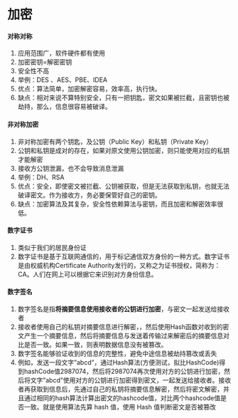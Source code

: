 # 加密



#### 对称对称

1. 应用范围广，软件硬件都有使用
2. 加密密钥=解密密钥
3. 安全性不高
4. 举例：DES 、AES、PBE、IDEA
5. 优点：算法简单，加密解密容易，效率高，执行快。
6. 缺点：相对来说不算特别安全，只有一把钥匙，密文如果被拦截，且密钥也被劫持，那么，信息很容易被破译。



#### 非对称加密

1. 非对称加密有两个钥匙，及公钥（Public Key）和私钥（Private Key）
2. 公钥和私钥是成对的存在，如果对原文使用公钥加密，则只能使用对应的私钥才能解密
3. 接收方公钥泄漏，也不会导致消息泄漏
4. 举例：DH、RSA
5. 优点：安全，即使密文被拦截、公钥被获取，但是无法获取到私钥，也就无法破译密文。作为接收方，务必要保管好自己的密钥。
6. 缺点：加密算法及其复杂，安全性依赖算法与密钥，而且加密和解密效率很低。



#### 数字证书

1. 类似于我们的居民身份证
2. 数字证书是基于互联网通信的，用于标记通信双方身份的一种方式。数字证书是由权威机构Certificate Authority发行的，又称之为证书授权，简称为：CA。人们在网上可以根据它来识别对方身份信息。



#### 数字签名

1. 数字签名是指**将摘要信息使用接收者的公钥进行加密**，与密文一起发送给接收者
2. 接收者使用自己的私钥对摘要信息进行解密，，然后使用Hash函数对收到的密文产生一个摘要信息，然后将摘要信息与发送着传输过来解密后的摘要信息对比是否一致。如果一致，则表明数据信息没有被篡改。
3. 数字签名能够验证收到的信息的完整性，避免中途信息被劫持篡改或丢失
4. 例如，发送一段文字”abcd”，通过Hash算法(方便测试，拟比HashCode)得到hashCode值2987074，然后将2987074再次使用对方的公钥进行加密，然后将文字”abcd”使用对方的公钥进行加密得到密文，一起发送给接收者。接收者再获取到信息后，先通过自己的私钥将摘要信息解密，然后将密文解密，并且通过相同的hash算法计算出密文的hashcode值，对比两个hashcode值是否一致。就是使用算法先算 hash 值，使用 Hash 值判断密文是否被篡改

